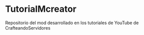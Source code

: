 # TutorialMcreator
Repositorio del mod desarrollado en los tutoriales de YouTube de CrafteandoServidores
